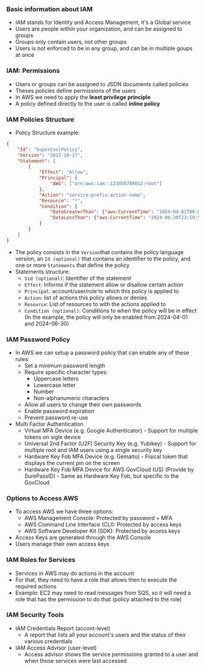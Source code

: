 ### Basic information about IAM
- IAM stands for Identity and Access Management, it's a Global service
- Users are people within your organization, and can be assigned to groups
- Groups only contain users, not other groups
- Users is not enforced to be in any group, and can be in multiple goups at once

### IAM: Permissions
- Users or groups can be assigned to JSON documents called policies
- Theses policies define permissions of the users
- In AWS we need to apply the **least privilege principle**
- A policy defined directly to the user is called **inline policy**

### IAM Policies Structure

- Policy Structure example:
```json
{
	"Id": "SuperCoolPolicy",
    "Version": "2012-10-17",
    "Statement": [
        {
            "Effect": "Allow",
            "Principal": {
	            "AWS": ["arn:aws:iam::123456789012:root"]
            },
            "Action": "service-prefix:action-name",
            "Resource": "*",
            "Condition": {
                "DateGreaterThan": {"aws:CurrentTime": "2024-04-01T00:00:00Z"},
                "DateLessThan": {"aws:CurrentTime": "2024-06-30T23:59:59Z"}
            }
        }
    ]
}
```

- The policy consists in the `Version`that contains the policy language version, an `Id (optional)` that contains an identifier to the policy, and one or more `Statements` that define the policy
- Statements structure:
	- `Sid (optional)`: Identifier of the statement
	- `Effect`: Informs if the statement allow or disallow certain action
	- `Principal`: account/user/role to which this policy is applied to
	- `Action`: list of actions this policy allows or denies
	- `Resource`: List of resources to with the actions applied to
	- `Condition (optional)`: Conditions to when the policy will be in effect (In the example, the policy will only be enabled from 2024-04-01 and 2024-06-30)

### IAM Password Policy
- In AWS we can setup a password policy that can enable any of these rules:
	- Set a minimum password length
	- Require specific character types:
		- Uppercase letters
		- Lowercase letter
		- Number
		- Non-alphanumeric characters
	- Allow all users to change their own passwords
	- Enable password expiration
	- Prevent password re-use
- Multi Factor Authentication
	- Virtual MFA Device (e.g. Google Authenticator) - Support for multiple tokens on sigle device
	- Universal 2nd Factor (U2F) Security Key (e.g. Yubikey) - Support for multiple root and IAM users using a single security key
	- Hardware Key Fob MFA Device (e.g. Gemalto) - Fisical token that displays the current pin on the screen
	- Hardware Key Fob MFA Device for AWS GovCloud (US) (Provide by SurePassID) - Same as Hardware Key Fob, but specific to the GovCloud

### Options to Access AWS
- To access AWS we have three options:
	- AWS Management Console: Protected by password + MFA
	- AWS Command Line Interface (CLI): Protected by access keys
	- AWS Software Developer Kit (SDK): Protected by access keys
- Access Keys are generated through the AWS Console
- Users manage their own access keys

### IAM Roles for Services
- Services in AWS may do actions in the account
- For that, they need to have a role that allows then to execute the required actions
- Example: EC2 may need to read messages from SQS, so it will need a role that has the permission to do that (policy attached to the role)

### IAM Security Tools
- IAM Credentials Report (accont-level)
	- A report that lists all your account's users and the status of their various credentials
- IAM Access Advisor (user-level)
	- Access advisor shows the service permissions granted to a user and when those services were last accessed